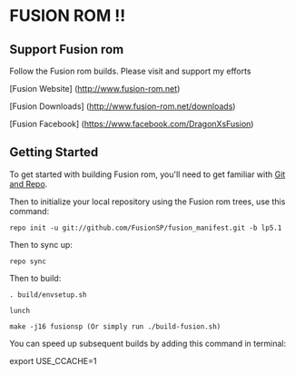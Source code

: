 FUSION ROM !!
=============

Support Fusion rom
------------------
Follow the Fusion rom builds. Please visit and support my efforts

[Fusion Website] (http://www.fusion-rom.net)

[Fusion Downloads] (http://www.fusion-rom.net/downloads)

[Fusion Facebook] (https://www.facebook.com/DragonXsFusion)


Getting Started
---------------

To get started with building Fusion rom, you'll need to get
familiar with [Git and Repo](http://source.android.com/download/using-repo).

Then to initialize your local repository using the Fusion rom trees, use this command:

    repo init -u git://github.com/FusionSP/fusion_manifest.git -b lp5.1

Then to sync up:

    repo sync

Then to build:

    . build/envsetup.sh

    lunch

    make -j16 fusionsp (Or simply run ./build-fusion.sh)


You can speed up subsequent builds by adding this command in terminal:

export USE_CCACHE=1

